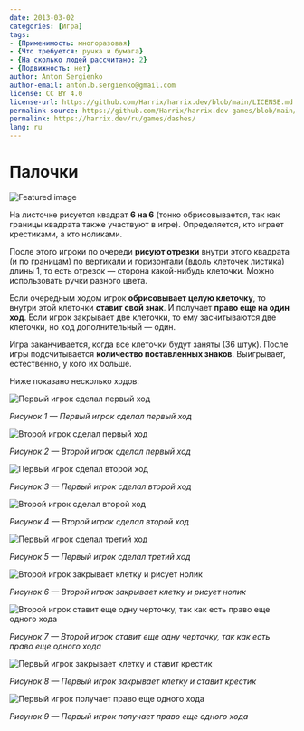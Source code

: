 ```yaml
---
date: 2013-03-02
categories: [Игра]
tags:
- {Применимость: многоразовая}
- {Что требуется: ручка и бумага}
- {На сколько людей рассчитано: 2}
- {Подвижность: нет}
author: Anton Sergienko
author-email: anton.b.sergienko@gmail.com
license: CC BY 4.0
license-url: https://github.com/Harrix/harrix.dev/blob/main/LICENSE.md
permalink-source: https://github.com/Harrix/harrix.dev-games/blob/main/dashes/dashes.md
permalink: https://harrix.dev/ru/games/dashes/
lang: ru
---
```


# Палочки

![Featured image](featured-image.svg)

На листочке рисуется квадрат **6 на 6** (тонко обрисовывается, так как границы квадрата также участвуют в игре). Определяется, кто играет крестиками, а кто ноликами.

После этого игроки по очереди **рисуют отрезки** внутри этого квадрата (и по границам) по вертикали и горизонтали (вдоль клеточек листика) длины 1, то есть отрезок — сторона какой-нибудь клеточки. Можно использовать ручки разного цвета.

Если очередным ходом игрок **обрисовывает целую клеточку**, то внутри этой клеточки **ставит свой знак**. И получает **право еще на один ход**. Если игрок закрывает две клеточки, то ему засчитываются две клеточки, но ход дополнительный — один.

Игра заканчивается, когда все клеточки будут заняты (36 штук). После игры подсчитывается **количество поставленных знаков**. Выигрывает, естественно, у кого их больше.

Ниже показано несколько ходов:

![Первый игрок сделал первый ход](img/step_01.svg)

_Рисунок 1 — Первый игрок сделал первый ход_

![Второй игрок сделал первый ход](img/step_02.svg)

_Рисунок 2 — Второй игрок сделал первый ход_

![Первый игрок сделал второй ход](img/step_03.svg)

_Рисунок 3 — Первый игрок сделал второй ход_

![Второй игрок сделал второй ход](img/step_04.svg)

_Рисунок 4 — Второй игрок сделал второй ход_

![Первый игрок сделал третий ход](img/step_05.svg)

_Рисунок 5 — Первый игрок сделал третий ход_

![Второй игрок закрывает клетку и рисует нолик](img/step_06.svg)

_Рисунок 6 — Второй игрок закрывает клетку и рисует нолик_

![Второй игрок ставит еще одну черточку, так как есть право еще одного хода](img/step_07.svg)

_Рисунок 7 — Второй игрок ставит еще одну черточку, так как есть право еще одного хода_

![Первый игрок закрывает клетку и ставит крестик](img/step_08.svg)

_Рисунок 8 — Первый игрок закрывает клетку и ставит крестик_

![Первый игрок получает право еще одного хода](img/step_09.svg)

_Рисунок 9 — Первый игрок получает право еще одного хода_
